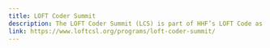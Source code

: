 ```yaml
---
title: LOFT Coder Summit
description: The LOFT Coder Summit (LCS) is part of HHF’s LOFT Code as a Second Language (CSL) national initiative. CSL includes the development and mobilization of a network of Latino software engineers ready to introduce computer programming to under-represented students across the country.
link: https://www.loftcsl.org/programs/loft-coder-summit/
---
```

